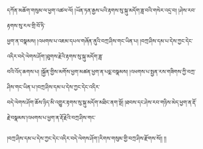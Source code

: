 ﻿  
དཀོན་མཆོག་གསུམ་ལ་ཕྱག་འཚལ་ལོ། །ཡོན་ཏན་རྒྱས་པའི་རྟགས་སུ་སྐུ་མདོག་ཟླ་བའི་གསེར་འདྲ་བ། །ཤེས་རབ་རྟགས་སུ་རལ་གྲི་བོ་ཏི་  
ཕྱག་ན་བསྣམས། །འཕགས་པ་འཇམ་དཔལ་གཞོན་ནུའི་བཀྲ་ཤིས་གང་ཡིན་པ། །བཀྲ་ཤིས་དམ་པ་དེས་ཀྱང་དེང་འདིར་བདེ་ལེགས་ཤོག་།ཐུགས་རྗེའི་རྟགས་སུ་སྐུ་མདོག་ཟླ་  
བའི་འོད་ཆགས་པ། །སྐྱོན་གྱིས་མགོས་ཕྱག་མཚན་ཕྱག་ན་པདྨ་བསྣམས། །འཕགས་པ་སྤྱན་རས་གཟིགས་ཀྱི་བཀྲ་ཤིས་གང་ཡིན་པ་།བཀྲ་ཤིས་དམ་པ་དེས་ཀྱང་དེང་འདིར་  
བདེ་ལེགས་ཤོག་ཆོས་ཉིད་མི་འགྱུར་རྟགས་སུ་སྐུ་མདོག་མཐིང་ནག་སྔོ། །ཐབས་དང་ཤེས་རབ་གཉིས་མེད་ཕྱག་ན་རྡོ་རྗེ་བསྣམས་།འཕགས་པ་ཕྱག་ན་རྡོ་རྗེའི་བཀྲ་ཤིས་གང་  
  
།བཀྲ་ཤིས་དམ་པ་དེས་ཀྱང་དེང་འདིར་བདེ་ལེགས་ཤོག་།རིགས་གསུམ་གྱི་བཀྲ་ཤིས་རྫོགས་སོ།། །།  
